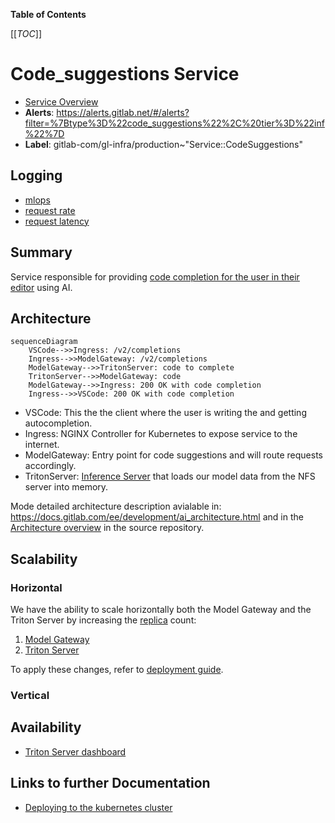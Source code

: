<!-- MARKER: do not edit this section directly. Edit services/service-catalog.yml then run scripts/generate-docs -->

**Table of Contents**

[[_TOC_]]

# Code_suggestions Service

* [Service Overview](https://dashboards.gitlab.net/d/code_suggestions-main/code-suggestions-overview)
* **Alerts**: <https://alerts.gitlab.net/#/alerts?filter=%7Btype%3D%22code_suggestions%22%2C%20tier%3D%22inf%22%7D>
* **Label**: gitlab-com/gl-infra/production~"Service::CodeSuggestions"

## Logging

* [mlops](https://log.gprd.gitlab.net/goto/d21f8880-f0a7-11ed-a017-0d32180b1390)
* [request rate](https://log.gprd.gitlab.net/goto/c4faac00-f612-11ed-a017-0d32180b1390)
* [request latency](https://log.gprd.gitlab.net/goto/b423c240-f612-11ed-8afc-c9851e4645c0)

<!-- END_MARKER -->

## Summary

Service responsible for providing [code completion for the user in their editor](https://youtu.be/WnxBYxN2-p4) using AI.

## Architecture

```mermaid
sequenceDiagram
    VSCode-->>Ingress: /v2/completions
    Ingress-->>ModelGateway: /v2/completions
    ModelGateway-->>TritonServer: code to complete
    TritonServer-->>ModelGateway: code
    ModelGateway-->>Ingress: 200 OK with code completion
    Ingress-->>VSCode: 200 OK with code completion
```

* VSCode: This the the client where the user is writing the and getting autocompletion.
* Ingress: NGINX Controller for Kubernetes to expose service to the internet.
* ModelGateway: Entry point for code suggestions and will route requests accordingly.
* TritonServer: [Inference Server](https://github.com/triton-inference-server/server) that loads our model data from the NFS server into memory.

Mode detailed architecture description avialable in:
<https://docs.gitlab.com/ee/development/ai_architecture.html> and in
the [Architecture
overview](https://gitlab.com/gitlab-org/modelops/applied-ml/code-suggestions/ai-assist/-/blob/main/docs/architecture.md)
in the source repository.

<!-- ## Performance -->

## Scalability

### Horizontal

We have the ability to scale horizontally both the Model Gateway and the Triton Server by increasing the [replica](https://gitlab.com/gitlab-org/modelops/applied-ml/code-suggestions/ai-assist/-/blob/main/infrastructure/ai-assist/values.yaml) count:

1. [Model Gateway](https://gitlab.com/gitlab-org/modelops/applied-ml/code-suggestions/ai-assist/-/blob/d09f5635ee91e24d0e6059ef9d296ba89f94bd6b/infrastructure/ai-assist/values.yaml#L21)
1. [Triton Server](https://gitlab.com/gitlab-org/modelops/applied-ml/code-suggestions/ai-assist/-/blob/d09f5635ee91e24d0e6059ef9d296ba89f94bd6b/infrastructure/ai-assist/values.yaml#L34)

To apply these changes, refer to [deployment guide](https://gitlab.com/gitlab-org/modelops/applied-ml/code-suggestions/ai-assist#deploying-to-the-kubernetes-cluster).

### Vertical

## Availability

* [Triton Server dashboard](https://dashboards.gitlab.net/d/code_suggestions-triton/code-suggestions-triton-server?orgId=1)

<!-- ## Durability -->

<!-- ## Security/Compliance -->

<!-- ## Monitoring/Alerting -->

## Links to further Documentation

* [Deploying to the kubernetes cluster](https://gitlab.com/gitlab-org/modelops/applied-ml/code-suggestions/ai-assist#deploying-to-the-kubernetes-cluster)

